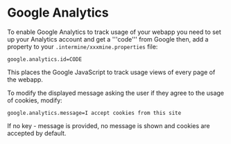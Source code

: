 # Google Analytics

To enable Google Analytics to track usage of your webapp you need to set up your Analytics account and get a '''code''' from Google then, add a property to your `.intermine/xxxmine.properties` file:

```markup
google.analytics.id=CODE
```

This places the Google JavaScript to track usage views of every page of the webapp.

To modify the displayed message asking the user if they agree to the usage of cookies, modify:

```markup
google.analytics.message=I accept cookies from this site
```

If no key - message is provided, no message is shown and cookies are accepted by default.

